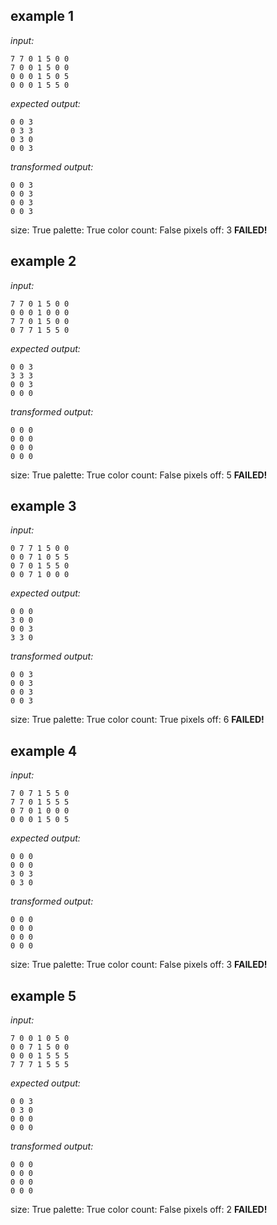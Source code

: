 
## example 1
*input:*
```
7 7 0 1 5 0 0
7 0 0 1 5 0 0
0 0 0 1 5 0 5
0 0 0 1 5 5 0
```
*expected output:*
```
0 0 3
0 3 3
0 3 0
0 0 3
```
*transformed output:*
```
0 0 3
0 0 3
0 0 3
0 0 3
```
size: True
palette: True
color count: False
pixels off: 3
**FAILED!**

## example 2
*input:*
```
7 7 0 1 5 0 0
0 0 0 1 0 0 0
7 7 0 1 5 0 0
0 7 7 1 5 5 0
```
*expected output:*
```
0 0 3
3 3 3
0 0 3
0 0 0
```
*transformed output:*
```
0 0 0
0 0 0
0 0 0
0 0 0
```
size: True
palette: True
color count: False
pixels off: 5
**FAILED!**

## example 3
*input:*
```
0 7 7 1 5 0 0
0 0 7 1 0 5 5
0 7 0 1 5 5 0
0 0 7 1 0 0 0
```
*expected output:*
```
0 0 0
3 0 0
0 0 3
3 3 0
```
*transformed output:*
```
0 0 3
0 0 3
0 0 3
0 0 3
```
size: True
palette: True
color count: True
pixels off: 6
**FAILED!**

## example 4
*input:*
```
7 0 7 1 5 5 0
7 7 0 1 5 5 5
0 7 0 1 0 0 0
0 0 0 1 5 0 5
```
*expected output:*
```
0 0 0
0 0 0
3 0 3
0 3 0
```
*transformed output:*
```
0 0 0
0 0 0
0 0 0
0 0 0
```
size: True
palette: True
color count: False
pixels off: 3
**FAILED!**

## example 5
*input:*
```
7 0 0 1 0 5 0
0 0 7 1 5 0 0
0 0 0 1 5 5 5
7 7 7 1 5 5 5
```
*expected output:*
```
0 0 3
0 3 0
0 0 0
0 0 0
```
*transformed output:*
```
0 0 0
0 0 0
0 0 0
0 0 0
```
size: True
palette: True
color count: False
pixels off: 2
**FAILED!**
